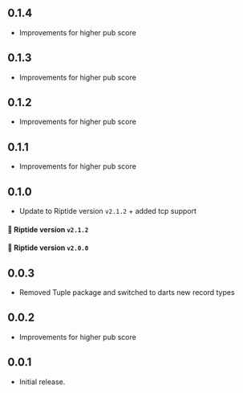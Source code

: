 ## 0.1.4

* Improvements for higher pub score

## 0.1.3

* Improvements for higher pub score

## 0.1.2

* Improvements for higher pub score

## 0.1.1

* Improvements for higher pub score

## 0.1.0

* Update to Riptide version ```v2.1.2``` + added tcp support

#### :arrow_up_small: Riptide version ```v2.1.2```

#### :arrow_down_small: Riptide version ```v2.0.0```

## 0.0.3

* Removed Tuple package and switched to darts new record types

## 0.0.2

* Improvements for higher pub score

## 0.0.1

* Initial release.
